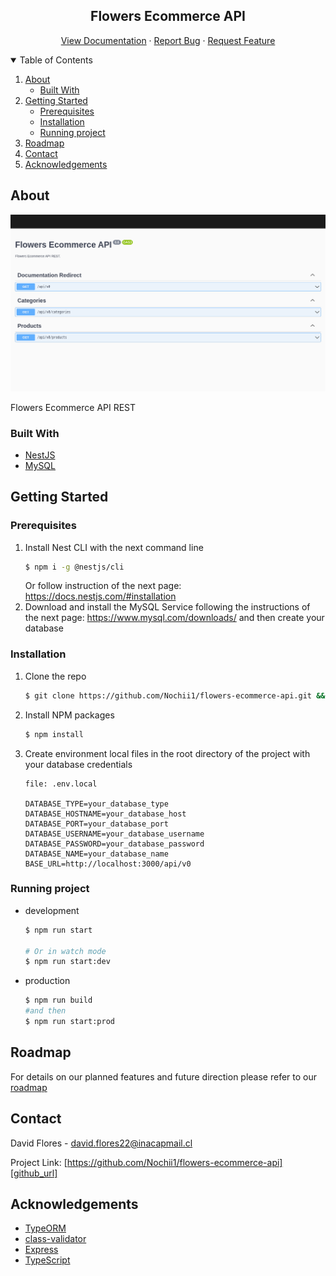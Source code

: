 <!-- PROJECT LOGO -->
<p align="center">
  <h2 align="center">Flowers Ecommerce API</h2>

  <p align="center">
    <a href="http://flowersecommerceapi-env-1.eba-mkf539ta.us-west-1.elasticbeanstalk.com/api/v0/docs/">View Documentation</a>
    ·
    <a href="https://github.com/Nochii1/flowers-ecommerce-api/issues">Report Bug</a>
    ·
    <a href="https://github.com/Nochii1/flowers-ecommerce-api/issues">Request Feature</a>
  </p>
</p>

<!-- TABLE OF CONTENTS -->
<details open="open">
  <summary>Table of Contents</summary>
  <ol>
    <li>
      <a href="#about">About</a>
      <ul>
        <li><a href="#built-with">Built With</a></li>
      </ul>
    </li>
    <li>
      <a href="#getting-started">Getting Started</a>
      <ul>
        <li><a href="#prerequisites">Prerequisites</a></li>
        <li><a href="#installation">Installation</a></li>
        <li><a href="#running-project">Running project</a></li>
      </ul>
    </li>
    <li><a href="#roadmap">Roadmap</a></li>
    <li><a href="#contact">Contact</a></li>
    <li><a href="#acknowledgements">Acknowledgements</a></li>
  </ol>
</details>

<!-- ABOUT THE PROJECT -->
## About

[![Flowers Ecommerce API][api-screenshot]][docs_url]

Flowers Ecommerce API REST

### Built With

* [NestJS](https://docs.nestjs.com/)
* [MySQL](https://www.mysql.com/)

<!-- GETTING STARTED -->
## Getting Started

### Prerequisites
1. Install Nest CLI with the next command line 
    ```sh
    $ npm i -g @nestjs/cli
    ```
    Or follow instruction of the next page: https://docs.nestjs.com/#installation
2. Download and install the MySQL Service following the instructions of the next page: https://www.mysql.com/downloads/ and then create your database

### Installation

1. Clone the repo
    ```sh
    $ git clone https://github.com/Nochii1/flowers-ecommerce-api.git && cd flowers-ecommerce-api
    ```
2. Install NPM packages
    ```sh
    $ npm install
    ```
3. Create environment local files in the root directory of the project with your database credentials
    ```
    file: .env.local

    DATABASE_TYPE=your_database_type
    DATABASE_HOSTNAME=your_database_host
    DATABASE_PORT=your_database_port
    DATABASE_USERNAME=your_database_username
    DATABASE_PASSWORD=your_database_password
    DATABASE_NAME=your_database_name
    BASE_URL=http://localhost:3000/api/v0
    ```

<!-- USAGE EXAMPLES -->
### Running project
* development
    ```sh
    $ npm run start

    # Or in watch mode
    $ npm run start:dev
    ```
* production
    ```sh
    $ npm run build
    #and then
    $ npm run start:prod
    ```

<!-- ROADMAP -->
## Roadmap

For details on our planned features and future direction please refer to our [roadmap][issues-url]

<!-- CONTACT -->
## Contact

David Flores - david.flores22@inacapmail.cl

Project Link: [https://github.com/Nochii1/flowers-ecommerce-api][github_url]

<!-- ACKNOWLEDGEMENTS -->
## Acknowledgements
* [TypeORM](https://typeorm.io/)
* [class-validator](https://github.com/typestack/class-validator)
* [Express](https://expressjs.com/)
* [TypeScript](https://www.typescriptlang.org/)

<!-- MARKDOWN LINKS & IMAGES -->
[issues-url]: https://github.com/Nochii1/flowers-ecommerce-api/issues
[api-screenshot]: public/assets/api-screenshot.png
[docs_url]: http://flowersecommerceapi-env-1.eba-mkf539ta.us-west-1.elasticbeanstalk.com/api/v0/docs
[github_url]: https://github.com/Nochii1/flowers-ecommerce-api
